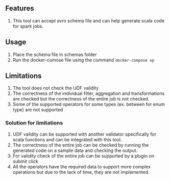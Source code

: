 ## Features
1. This tool can accept avro schema file and can help generate scala code for spark jobs.


## Usage
1. Place the schema file in schemas folder
2. Run the docker-comose file using the command `docker-compose up`

## Limitations
1. The tool does not check the UDF validity
2. The correctness of the individual filter, aggregation and transformations are checked but
the correctness of the entire job is not checked.
3. Some of the supported operators for some types (ex. between for enum type) are not supported

### Solution for limitations
1. UDF validity can be supported with another validator specifically for scala functions and can be integrated with this tool.
2. The correctness of the entire job can be checked by running the generated code on a sample data and checking the output.
3. For validity check of the entire job can be supported by a plugin on submit click
4. All the operators have the required data to support more complex operations but due to the lack of time, they are not implemented.
